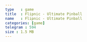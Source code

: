 ```yaml
---
type   : game
title  : Flipnic - Ultimate Pinball
name   : Flipnic - Ultimate Pinball
categories: [game]
telegram : 594
size : 1.5 MB
---
```



